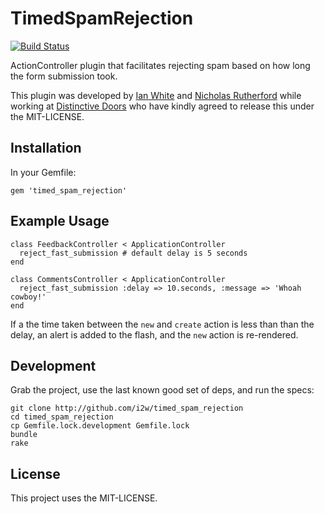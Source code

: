 # TimedSpamRejection

[![Build Status](https://secure.travis-ci.org/i2w/timed_spam_rejection.png?branch=master)](http://travis-ci.org/i2w/timed_spam_rejection)

ActionController plugin that facilitates rejecting spam based on how long the form submission took.

This plugin was developed by [Ian White](http://github.com/ianwhite) and [Nicholas Rutherford](http://github.com/nruth) while working at [Distinctive Doors](http://distinctivedoors.co.uk) who have kindly agreed to release this under the MIT-LICENSE.

## Installation

In your Gemfile:

    gem 'timed_spam_rejection'

## Example Usage

    class FeedbackController < ApplicationController
      reject_fast_submission # default delay is 5 seconds
    end

    class CommentsController < ApplicationController
      reject_fast_submission :delay => 10.seconds, :message => 'Whoah cowboy!'
    end

If a the time taken between the `new` and `create` action is less than than the delay, an alert
is added to the flash, and the `new` action is re-rendered.

## Development

Grab the project, use the last known good set of deps, and run the specs:

    git clone http://github.com/i2w/timed_spam_rejection
    cd timed_spam_rejection
    cp Gemfile.lock.development Gemfile.lock
    bundle
    rake

## License

This project uses the MIT-LICENSE.